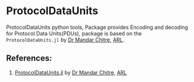 # ProtocolDataUnits
ProtocolDataUnits python tools, Package provides Encoding and decoding for Protocol Data Units(PDUs), package is based on the `ProtocolDataUnits.jl` by [Dr Mandar Chitre](https://github.com/mchitre), [ARL](https://github.com/org-arl).

## References:
1. [ProtocolDataUnits.jl](https://github.com/org-arl/ProtocolDataUnits.jl.git) by [Dr Mandar Chitre](https://github.com/mchitre), [ARL](https://github.com/org-arl)
